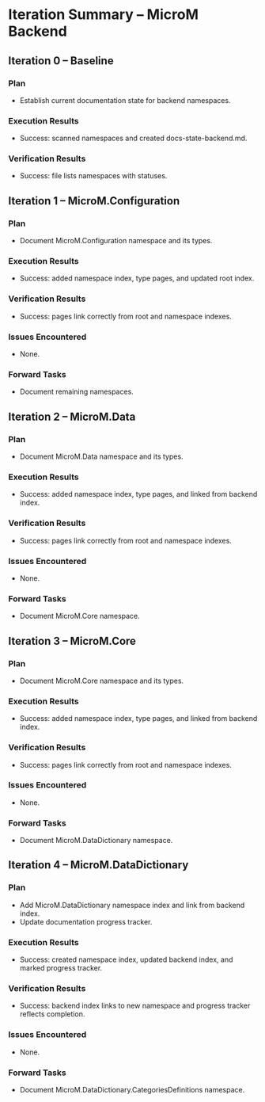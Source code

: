 # Iteration Summary – MicroM Backend

## Iteration 0 – Baseline
### Plan
- Establish current documentation state for backend namespaces.

### Execution Results
- Success: scanned namespaces and created docs-state-backend.md.

### Verification Results
- Success: file lists namespaces with statuses.

## Iteration 1 – MicroM.Configuration
### Plan
- Document MicroM.Configuration namespace and its types.

### Execution Results
- Success: added namespace index, type pages, and updated root index.

### Verification Results
- Success: pages link correctly from root and namespace indexes.

### Issues Encountered
- None.

### Forward Tasks
- Document remaining namespaces.

## Iteration 2 – MicroM.Data
### Plan
- Document MicroM.Data namespace and its types.

### Execution Results
- Success: added namespace index, type pages, and linked from backend index.

### Verification Results
- Success: pages link correctly from root and namespace indexes.

### Issues Encountered
- None.

### Forward Tasks
- Document MicroM.Core namespace.

## Iteration 3 – MicroM.Core
### Plan
- Document MicroM.Core namespace and its types.

### Execution Results
- Success: added namespace index, type pages, and linked from backend index.

### Verification Results
- Success: pages link correctly from root and namespace indexes.

### Issues Encountered
- None.

### Forward Tasks
- Document MicroM.DataDictionary namespace.

## Iteration 4 – MicroM.DataDictionary
### Plan
- Add MicroM.DataDictionary namespace index and link from backend index.
- Update documentation progress tracker.

### Execution Results
- Success: created namespace index, updated backend index, and marked progress tracker.

### Verification Results
- Success: backend index links to new namespace and progress tracker reflects completion.

### Issues Encountered
- None.

### Forward Tasks
- Document MicroM.DataDictionary.CategoriesDefinitions namespace.
